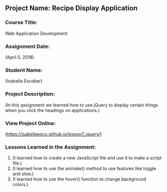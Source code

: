 ## Project Name:  Recipe Display Application

### Course Title:
Web Application Development

### Assignment Date:  
(April 5, 2018)

### Student Name:  
(Isabella Escobar)

### Project Description:
(In this qssignment we learned how to use jQuery to display certain things when you click the headings on applications.)

### View Project Online:
(https://isabellaesco.github.io/lesson7_jquery/)

### Lessons Learned in the Assignment:
1. (I learned how to create a new JavaScript file and use it to make a script file.)
2. (I learned how to use the animate() method to use features like toggle and slow.)
3. (I learned how to use the hover() function to change background colors.)

